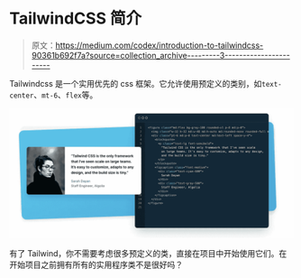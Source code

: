 # TailwindCSS 简介

> 原文：<https://medium.com/codex/introduction-to-tailwindcss-90361b692f7a?source=collection_archive---------3----------------------->

Tailwindcss 是一个实用优先的 css 框架。它允许使用预定义的类别，如`text-center`、`mt-6`、`flex`等。

![](img/73060ec4bf47ab744f6ebf201a49da3d.png)

有了 Tailwind，你不需要考虑很多预定义的类，直接在项目中开始使用它们。在开始项目之前拥有所有的实用程序类不是很好吗？